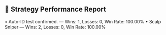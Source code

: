 ## 🧠 Strategy Performance Report
• Auto-ID test confirmed. — Wins: 1, Losses: 0, Win Rate: 100.00%
• Scalp Sniper — Wins: 2, Losses: 0, Win Rate: 100.00%
